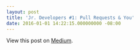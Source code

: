 ```yaml
---
layout: post
title: 'Jr. Developers #1: Pull Requests & You'
date: 2016-01-01 14:22:15.000000000 -08:00
---
```

<!-- link[https://medium.com/@mscccc/jr-developers-1-pull-requests-you-39a11c3bdd94#.fgwpjwf8p] -->

View this post on [Medium](https://medium.com/@mscccc/jr-developers-1-pull-requests-you-39a11c3bdd94#.fgwpjwf8p).
